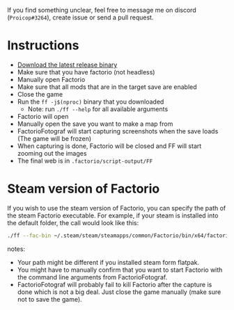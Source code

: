 If you find something unclear, feel free to message me on discord (`Proicop#3264`), create issue or send a pull request.

# Instructions

- [Download the latest release binary](https://github.com/ProkopRandacek/FactorioFotograf/releases/)
- Make sure that you have factorio (not headless)
- Manually open Factorio
- Make sure that all mods that are in the target save are enabled
- Close the game
- Run the `ff -j$(nproc)` binary that you downloaded
  - Note: run `./ff --help` for all available arguments
- Factorio will open
- Manually open the save you want to make a map from
- FactorioFotograf will start capturing screenshots when the save loads (The game will be frozen)
- When capturing is done, Factorio will be closed and FF will start zooming out the images
- The final web is in `.factorio/script-output/FF`

# Steam version of Factorio

If you wish to use the steam version of Factorio, you can specify the path of the steam Factorio executable.
For example, if your steam is installed into the default folder, the call would look like this:
```sh
./ff --fac-bin ~/.steam/steam/steamapps/common/Factorio/bin/x64/factorio
```
notes:
- Your path might be different if you installed steam form flatpak.
- You might have to manually confirm that you want to start Factorio with the command line arguments from FactorioFotograf.
- FactorioFotograf will probably fail to kill Factorio after the capture is done which is not a big deal. Just close the game manually (make sure not to save the game).

